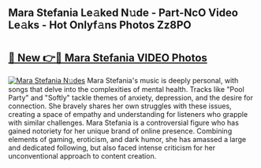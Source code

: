 ## Mara Stefania Le𝚊ked N𝚞de - Part-NcO Video Le𝚊ks - Hot Onlyf𝚊ns Photos Zz8PO

# <h2><a href="http://ab75118.deff.icu/?id=Mara+Stefania">🔗 New 👉🔴 Mara Stefania VIDEO Photos</a></h2>

[![Mara Stefania N𝚞des](https://i.imgur.com/rIISA9y.gif)](http://ab75118.deff.icu/?id=Mara+Stefania)
Mara Stefania's music is deeply personal, with songs that delve into the complexities of mental health. Tracks like "Pool Party" and "Softly" tackle themes of anxiety, depression, and the desire for connection. She bravely shares her own struggles with these issues, creating a space of empathy and understanding for listeners who grapple with similar challenges. Mara Stefania is a controversial figure who has gained notoriety for her unique brand of online presence. Combining elements of gaming, eroticism, and dark humor, she has amassed a large and dedicated following, but also faced intense criticism for her unconventional approach to content creation.
